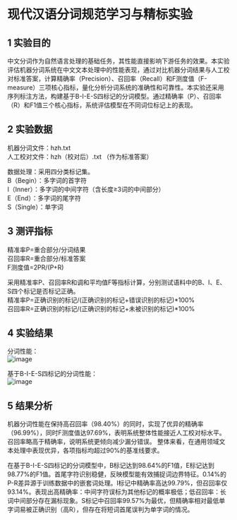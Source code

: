 # 现代汉语分词规范学习与精标实验

## 1 实验目的
中文分词作为自然语言处理的基础任务，其性能直接影响下游任务的效果。本实验评估机器分词系统在中文文本处理中的性能表现，通过对比机器分词结果与人工校对标准答案，计算精确率（Precision）、召回率（Recall）和F测度值（F-measure）三项核心指标，量化分析分词系统的准确性和可靠性。本实验还采用序列标注方法，构建基于B-I-E-S四标记的分词模型。通过精确率（P）、召回率（R）和F1值三个核心指标，系统评估模型在不同词位标记上的表现。

## 2 实验数据
机器分词文件：hzh.txt  
人工校对文件：hzh（校对后）.txt  （作为标准答案）  

数据处理：采用四分类标记集。  
B（Begin）：多字词的首字符  
I（Inner）：多字词的中间字符（含长度≥3词的中间部分）  
E（End）：多字词的尾字符  
S（Single）：单字词  

## 3 测评指标
精准率P=重合部分/分词结果  
召回率R=重合部分/标准答案  
F测度值=2PR/(P+R)  

采用精准率P、召回率R和调和平均值F等指标计算，分别测试语料中的B、I、E、S四个标记是否标记正确。  
精准率P=正确识别的标记/(正确识别的标记+错误识别的标记)*100%  
召回率R=正确识别的标记/(正确识别的标记+未被识别的标记)*100%  

## 4 实验结果
分词性能：    
![image](https://github.com/user-attachments/assets/aab0010b-ca75-415c-8869-e756cb7989b7)

基于B-I-E-S四标记的分词性能：  
![image](https://github.com/user-attachments/assets/608137c2-29f7-4584-8fb8-10b6158fd66f)

## 5 结果分析
机器分词性能在保持高召回率（98.40%）的同时，实现了优异的精确率（96.99%），同时F测度值达97.69%，表明系统整体性能接近人工校对标水平。召回率略高于精确率，说明系统更倾向减少漏分错误。
整体来看，在通用领域文本处理中表现优异，各项指标均超过90%的基准线要求。  

在基于B-I-E-S四标记的分词模型中，B标记达到98.64%的F1值，E标记达到98.77%的F1值。首尾字符识别稳健，反映模型能有效捕捉词边界特征。0.14%的P-R差异源于训练数据中的嵌套词处理。I标记中精确率高达99.79%，但召回率仅93.14%。表现出高精确率：中间字符误标为其他标记的概率极低；低召回率：长词中间部分存在漏标现象。S标记中召回率99.57%为最优，但精确率相对最低单字词易被正确识别（高R），但存在将短词首尾误判为单字词的情况。
